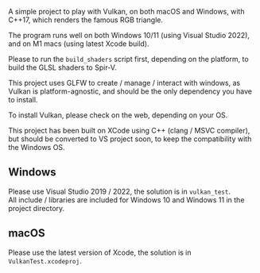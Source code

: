 A simple project to play with Vulkan, on both macOS and Windows, with C++17, which renders the famous RGB triangle.

The program runs well on both Windows 10/11 (using Visual Studio 2022), and on M1 macs (using latest Xcode build).

Please to run the `build_shaders` script first, depending on the platform, to build the GLSL shaders to Spir-V.

This project uses GLFW to create / manage / interact with windows, as Vulkan is platform-agnostic, and should be the only dependency you have to install.

To install Vulkan, please check on the web, depending on your OS.

This project has been built on XCode using C++ (clang / MSVC compiler), but should be converted to VS project soon, to keep the compatibility with the Windows OS.

## Windows

Please use Visual Studio 2019 / 2022, the solution is in `vulkan_test`.  
All include / libraries are included for Windows 10 and Windows 11 in the project directory.

## macOS

Please use the latest version of Xcode, the solution is in `VulkanTest.xcodeproj`.